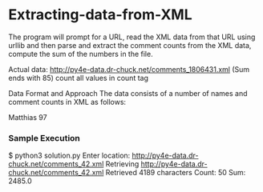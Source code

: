 # Extracting-data-from-XML
 The program will prompt for a URL, read the XML data from that URL using urllib and then parse and extract the comment counts from the XML data, compute the sum of the numbers in the file.
 
 Actual data: http://py4e-data.dr-chuck.net/comments_1806431.xml (Sum ends with 85)
 count all values in count tag <count></count>
 
Data Format and Approach
The data consists of a number of names and comment counts in XML as follows:

<comment>
  <name>Matthias</name>
  <count>97</count>
</comment>

<h3>Sample Execution</h3>

$ python3 solution.py
Enter location: http://py4e-data.dr-chuck.net/comments_42.xml
Retrieving http://py4e-data.dr-chuck.net/comments_42.xml
Retrieved 4189 characters
Count: 50
Sum: 2485.0
